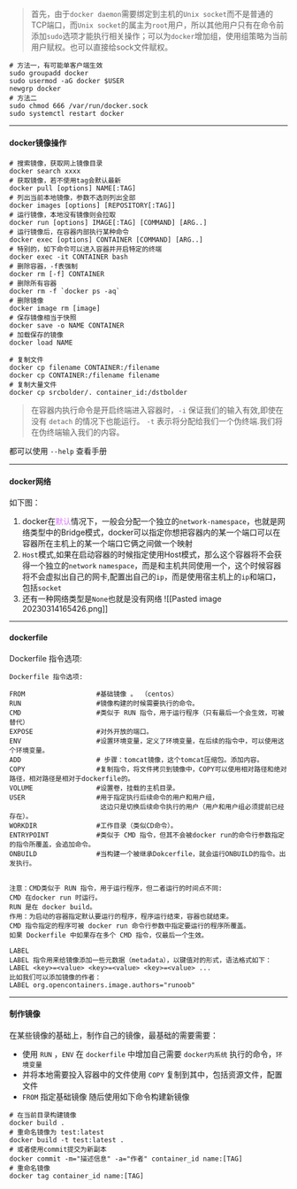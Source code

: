 > 首先，由于`docker daemon`需要绑定到主机的`Unix socket`而不是普通的TCP端口，而`Unix socket`的属主为`root`用户，所以其他用户只有在命令前添加`sudo`选项才能执行相关操作；可以为`docker`增加组，使用组策略为当前用户赋权。也可以直接给sock文件赋权。
> 
```shell
# 方法一，有可能单客户端生效
sudo groupadd docker
sudo usermod -aG docker $USER
newgrp docker
# 方法二
sudo chmod 666 /var/run/docker.sock
sudo systemctl restart docker
```

---

#### docker镜像操作

```shell
# 搜索镜像，获取网上镜像目录
docker search xxxx
# 获取镜像，若不使用tag会默认最新
docker pull [options] NAME[:TAG]
# 列出当前本地镜像，参数不选则列出全部
docker images [options] [REPOSITORY[:TAG]]
# 运行镜像，本地没有镜像则会拉取
docker run [options] IMAGE[:TAG] [COMMAND] [ARG..]
# 运行镜像后，在容器内部执行某种命令
docker exec [options] CONTAINER [COMMAND] [ARG..]
# 特别的，如下命令可以进入容器并开启特定的终端
docker exec -it CONTAINER bash
# 删除容器，-f表强制
docker rm [-f] CONTAINER
# 删除所有容器
docker rm -f `docker ps -aq`
# 删除镜像
docker image rm [image]
# 保存镜像相当于快照
docker save -o NAME CONTAINER
# 加载保存的镜像
docker load NAME

# 复制文件
docker cp filename CONTAINER:/filename
docker cp CONTAINER:/filename filename 
# 复制大量文件
docker cp srcbolder/. container_id:/dstbolder
```

> 在容器内执行命令是开启终端进入容器时，`-i` 保证我们的输入有效,即使在没有 `detach` 的情况下也能运行。 `-t` 表示将分配给我们一个伪终端.我们将在伪终端输入我们的内容。

都可以使用 `--help` 查看手册

---

#### docker网络

如下图：
1. docker在<font color="#da73ff">默认</font>情况下，一般会分配一个独立的`network-namespace`，也就是网络类型中的Bridge模式，docker可以指定你想把容器内的某一个端口可以在容器所在主机上的某一个端口它俩之间做一个映射
2. `Host`模式,如果在启动容器的时候指定使用Host模式，那么这个容器将不会获得一个独立的`network` `namespace`，而是和主机共同使用一个，这个时候容器将不会虚拟出自己的网卡,配置出自己的`ip`，而是使用宿主机上的`ip`和端口，包括`socket`
3. 还有一种网络类型是`None`也就是没有网络
![[Pasted image 20230314165426.png]]

---

#### dockerfile 

Dockerfile 指令选项:

```shell
Dockerfile 指令选项:

FROM                  #基础镜像 。 （centos）
RUN                   #镜像构建的时候需要执行的命令。
CMD                   #类似于 RUN 指令，用于运行程序（只有最后一个会生效，可被替代）
EXPOSE                #对外开放的端口。
ENV                   #设置环境变量，定义了环境变量，在后续的指令中，可以使用这个环境变量。
ADD                   # 步骤：tomcat镜像，这个tomcat压缩包。添加内容。
COPY                  #复制指令，将文件拷贝到镜像中，COPY可以使用相对路径和绝对路径，相对路径是相对于dockerfile的。
VOLUME                #设置卷，挂载的主机目录。
USER                  #用于指定执行后续命令的用户和用户组，
                       这边只是切换后续命令执行的用户（用户和用户组必须提前已经存在）。
WORKDIR               #工作目录（类似CD命令）。
ENTRYPOINT            #类似于 CMD 指令，但其不会被docker run的命令行参数指定的指令所覆盖，会追加命令。
ONBUILD               #当构建一个被继承Dokcerfile，就会运行ONBUILD的指令。出发执行。


注意：CMD类似于 RUN 指令，用于运行程序，但二者运行的时间点不同:
CMD 在docker run 时运行。
RUN 是在 docker build。
作用：为启动的容器指定默认要运行的程序，程序运行结束，容器也就结束。
CMD 指令指定的程序可被 docker run 命令行参数中指定要运行的程序所覆盖。
如果 Dockerfile 中如果存在多个 CMD 指令，仅最后一个生效。

LABEL
LABEL 指令用来给镜像添加一些元数据（metadata），以键值对的形式，语法格式如下：
LABEL <key>=<value> <key>=<value> <key>=<value> ...
比如我们可以添加镜像的作者：
LABEL org.opencontainers.image.authors="runoob"
```

---

#### 制作镜像

在某些镜像的基础上，制作自己的镜像，最基础的需要需要：
- 使用 `RUN` ，`ENV` 在 `dockerfile` 中增加自己需要 `docker内系统` 执行的命令，`环境变量` 
- 并将本地需要投入容器中的文件使用 `COPY` 复制到其中，包括资源文件，配置文件 
- `FROM` 指定基础镜像
随后使用如下命令构建新镜像

```shell
# 在当前目录构建镜像
docker build .
# 重命名镜像为 test:latest
docker build -t test:latest .
# 或者使用commit提交为新副本
docker commit -m="描述信息" -a="作者" container_id name:[TAG]
# 重命名镜像
docker tag container_id name:[TAG]
```